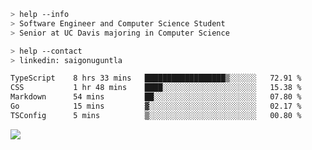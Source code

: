 ```bash
> help --info
> Software Engineer and Computer Science Student
> Senior at UC Davis majoring in Computer Science
```

```bash
> help --contact
> linkedin: saigonuguntla
```

<!--START_SECTION:waka-->

```txt
TypeScript    8 hrs 33 mins   ██████████████████▒░░░░░░   72.91 %
CSS           1 hr 48 mins    ████░░░░░░░░░░░░░░░░░░░░░   15.38 %
Markdown      54 mins         ██░░░░░░░░░░░░░░░░░░░░░░░   07.80 %
Go            15 mins         ▓░░░░░░░░░░░░░░░░░░░░░░░░   02.17 %
TSConfig      5 mins          ▒░░░░░░░░░░░░░░░░░░░░░░░░   00.80 %
```

<!--END_SECTION:waka-->

![](https://komarev.com/ghpvc/?username=saigonu&color=6A8AFF)
